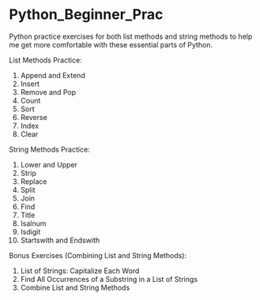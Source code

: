 # Python_Beginner_Prac

Python practice exercises for both list methods and string methods to help me get more comfortable with these essential parts of Python.

List Methods Practice:

1. Append and Extend
2. Insert
3. Remove and Pop
4. Count
5. Sort
6. Reverse
7. Index
8. Clear

String Methods Practice:
1. Lower and Upper
2. Strip
3. Replace
4. Split
5. Join
6. Find
7. Title
8. Isalnum
9. Isdigit
10. Startswith and Endswith

Bonus Exercises (Combining List and String Methods):

1. List of Strings: Capitalize Each Word
2. Find All Occurrences of a Substring in a List of Strings
3. Combine List and String Methods
